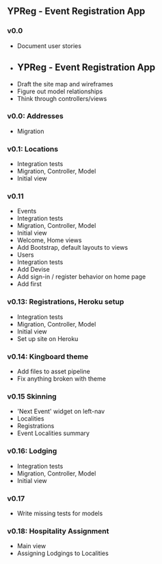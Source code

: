 ## YPReg - Event Registration App

### v0.0
* Document user stories
* ## YPReg - Event Registration App
* Draft the site map and wireframes
* Figure out model relationships
* Think through controllers/views

### v0.0: Addresses
* Migration

### v0.1: Locations
* Integration tests
* Migration, Controller, Model
* Initial view

### v0.11
* Events
 * Integration tests
 * Migration, Controller, Model
 * Initial view
* Welcome, Home views
* Add Bootstrap, default layouts to views
* Users
 * Integration tests
 * Add Devise
* Add sign-in / register behavior on home page
* Add first 

### v0.13: Registrations, Heroku setup
* Integration tests
* Migration, Controller, Model
* Initial view
* Set up site on Heroku

### v0.14: Kingboard theme
* Add files to asset pipeline
* Fix anything broken with theme

### v0.15 Skinning
* 'Next Event' widget on left-nav
 * Localities
 * Registrations
* Event Localities summary 

### v0.16: Lodging 
* Integration tests
* Migration, Controller, Model
* Initial view

### v0.17
* Write missing tests for models

### v0.18: Hospitality Assignment
* Main view
* Assigning Lodgings to Localities


